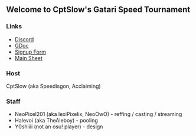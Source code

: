 ## Welcome to CptSlow's Gatari Speed Tournament

### Links

* [Discord](https://discord.gg/w5dPA395VV/)
* [GDoc](https://docs.google.com/document/d/1DBqowAno1Bh422qk0ypA3yyoRlM5CK_cW9gCq-22ees/edit?usp=sharing/)
* [Signup Form](https://forms.gle/ZCBjkhfvRuWNueMw6/)
* [Main Sheet]()


### Host
CptSlow (aka Speedisgon, Acclaiming)

### Staff
* NeoPixel201 (aka lexiPixelix, NeoOwO) - reffing / casting / streaming
* Halevoi (aka TheAleboy) - pooling
* Y0shiiii (not an osu! player) - design

